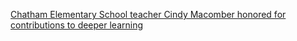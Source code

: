 [Chatham Elementary School teacher Cindy Macomber honored for contributions to deeper learning](https://qi.tc/qi/113228)
